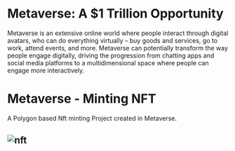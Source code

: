 # Metaverse: A $1 Trillion Opportunity

Metaverse is an extensive online world where people interact through digital avatars, who can do everything virtually – buy goods and services, go to work, attend events, and more. Metaverse can potentially transform the way people engage digitally, driving the progression from chatting apps and social media platforms to a multidimensional space where people can engage more interactively.

# Metaverse - Minting NFT

A Polygon based Nft minting Project created in Metaverse.

## ![nft](https://user-images.githubusercontent.com/39323954/177723592-8df8244a-b496-4836-b2eb-0c7042a2556c.jpg)

